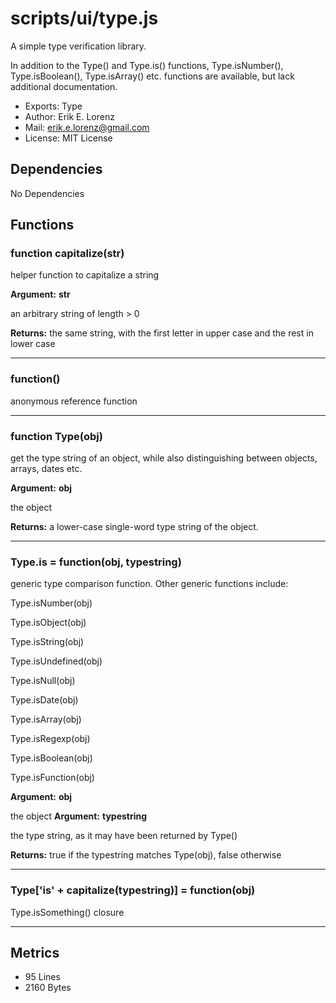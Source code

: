 # scripts/ui/type.js


A simple type verification library.

In addition to the Type() and Type.is() functions, Type.isNumber(),
Type.isBoolean(), Type.isArray() etc. functions are available, but lack
additional documentation.

* Exports: Type
* Author: Erik E. Lorenz 
* Mail: <erik.e.lorenz@gmail.com>
* License: MIT License


## Dependencies

No Dependencies

## Functions

###   function capitalize(str)
helper function to capitalize a string

**Argument:** **str**

an arbitrary string of length > 0

**Returns:** the same string, with the first letter in upper case and the rest
in lower case

---


###   function()
anonymous reference function

---


###   function Type(obj)
get the type string of an object, while also distinguishing between
objects, arrays, dates etc.

**Argument:** **obj**

the object

**Returns:** a lower-case single-word type string of the object.

---


###   Type.is = function(obj, typestring)
generic type comparison function. Other generic functions include:

Type.isNumber(obj)

Type.isObject(obj)

Type.isString(obj)

Type.isUndefined(obj)

Type.isNull(obj)

Type.isDate(obj)

Type.isArray(obj)

Type.isRegexp(obj)

Type.isBoolean(obj)

Type.isFunction(obj)

**Argument:** **obj**

the object
**Argument:** **typestring**

the type string, as it may have been returned by Type()

**Returns:** true if the typestring matches Type(obj), false otherwise

---


###     Type['is' + capitalize(typestring)] = function(obj)
Type.isSomething() closure

---

## Metrics

* 95 Lines
* 2160 Bytes

